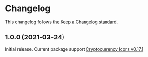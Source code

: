 # Changelog

This changelog follows [the Keep a Changelog standard](https://keepachangelog.com).

## 1.0.0 (2021-03-24)

Initial release.
Current package support [Cryptocurrency Icons v0.17.1](https://github.com/spothq/cryptocurrency-icons/releases/tag/v0.17.1)
